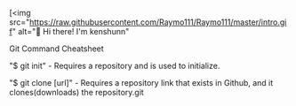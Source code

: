 [<img src="https://raw.githubusercontent.com/Raymo111/Raymo111/master/intro.gif" alt="👋 Hi there! I'm kenshunn"

Git Command Cheatsheet

"$ git init" - Requires a repository and is used to initialize. 

"$ git clone [url]" - Requires a repository link that exists in Github, and it clones(downloads) the repository.git